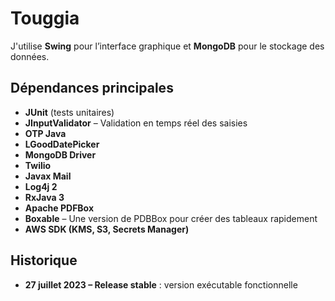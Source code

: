 # Touggia

J'utilise **Swing** pour l’interface graphique et **MongoDB** pour le stockage des données.

## Dépendances principales

- **JUnit** (tests unitaires)
- **JInputValidator** – Validation en temps réel des saisies
- **OTP Java**
- **LGoodDatePicker** 
- **MongoDB Driver** 
- **Twilio** 
- **Javax Mail** 
- **Log4j 2**
- **RxJava 3** 
- **Apache PDFBox** 
- **Boxable** – Une version de PDBBox pour créer des tableaux rapidement
- **AWS SDK (KMS, S3, Secrets Manager)** 

## Historique

- **27 juillet 2023 – Release stable** :  version exécutable fonctionnelle 
